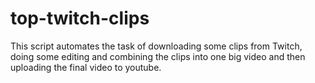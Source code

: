 # top-twitch-clips
This script automates the task of downloading some clips from Twitch, doing some editing and combining the clips into one big video and then uploading the final video to youtube.
